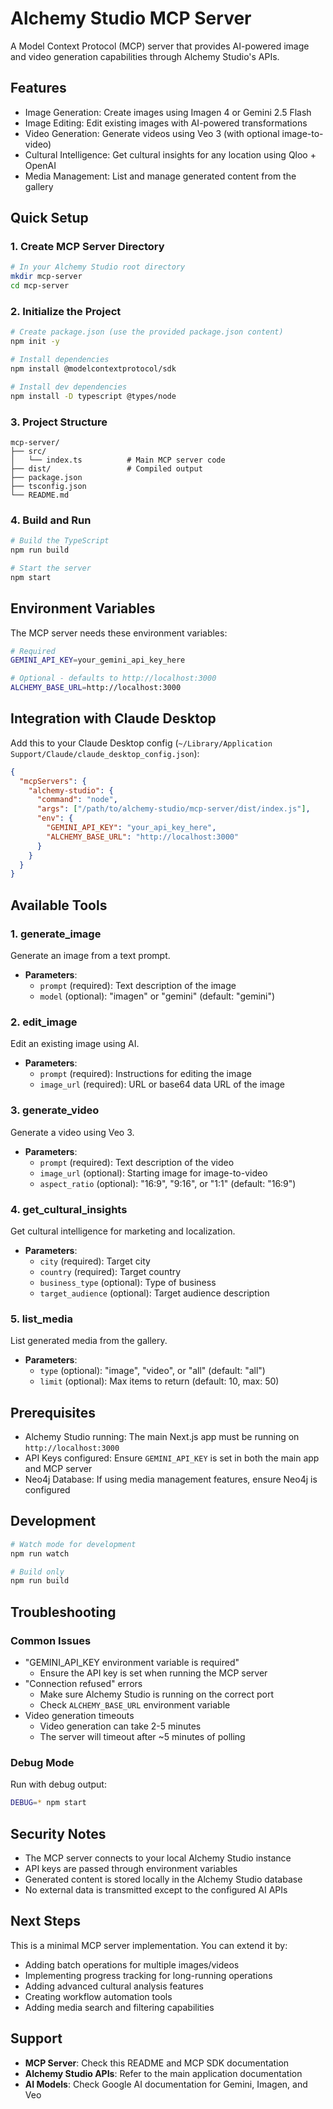 # Alchemy Studio MCP Server

A Model Context Protocol (MCP) server that provides AI-powered image and video generation capabilities through Alchemy Studio's APIs.

## Features
- Image Generation: Create images using Imagen 4 or Gemini 2.5 Flash
- Image Editing: Edit existing images with AI-powered transformations
- Video Generation: Generate videos using Veo 3 (with optional image-to-video)
- Cultural Intelligence: Get cultural insights for any location using Qloo + OpenAI
- Media Management: List and manage generated content from the gallery

## Quick Setup

### 1. Create MCP Server Directory
```bash
# In your Alchemy Studio root directory
mkdir mcp-server
cd mcp-server
```

### 2. Initialize the Project
```bash
# Create package.json (use the provided package.json content)
npm init -y

# Install dependencies
npm install @modelcontextprotocol/sdk

# Install dev dependencies
npm install -D typescript @types/node
```

### 3. Project Structure
```
mcp-server/
├── src/
│   └── index.ts          # Main MCP server code
├── dist/                 # Compiled output
├── package.json
├── tsconfig.json
└── README.md
```

### 4. Build and Run
```bash
# Build the TypeScript
npm run build

# Start the server
npm start
```

## Environment Variables
The MCP server needs these environment variables:

```bash
# Required
GEMINI_API_KEY=your_gemini_api_key_here

# Optional - defaults to http://localhost:3000
ALCHEMY_BASE_URL=http://localhost:3000
```

## Integration with Claude Desktop
Add this to your Claude Desktop config (`~/Library/Application Support/Claude/claude_desktop_config.json`):

```json
{
  "mcpServers": {
    "alchemy-studio": {
      "command": "node",
      "args": ["/path/to/alchemy-studio/mcp-server/dist/index.js"],
      "env": {
        "GEMINI_API_KEY": "your_api_key_here",
        "ALCHEMY_BASE_URL": "http://localhost:3000"
      }
    }
  }
}
```

## Available Tools

### 1. generate_image
Generate an image from a text prompt.

- **Parameters**:
  - `prompt` (required): Text description of the image
  - `model` (optional): "imagen" or "gemini" (default: "gemini")

### 2. edit_image
Edit an existing image using AI.

- **Parameters**:
  - `prompt` (required): Instructions for editing the image
  - `image_url` (required): URL or base64 data URL of the image

### 3. generate_video
Generate a video using Veo 3.

- **Parameters**:
  - `prompt` (required): Text description of the video
  - `image_url` (optional): Starting image for image-to-video
  - `aspect_ratio` (optional): "16:9", "9:16", or "1:1" (default: "16:9")

### 4. get_cultural_insights
Get cultural intelligence for marketing and localization.

- **Parameters**:
  - `city` (required): Target city
  - `country` (required): Target country
  - `business_type` (optional): Type of business
  - `target_audience` (optional): Target audience description

### 5. list_media
List generated media from the gallery.

- **Parameters**:
  - `type` (optional): "image", "video", or "all" (default: "all")
  - `limit` (optional): Max items to return (default: 10, max: 50)

## Prerequisites
- Alchemy Studio running: The main Next.js app must be running on `http://localhost:3000`
- API Keys configured: Ensure `GEMINI_API_KEY` is set in both the main app and MCP server
- Neo4j Database: If using media management features, ensure Neo4j is configured

## Development
```bash
# Watch mode for development
npm run watch

# Build only
npm run build
```

## Troubleshooting

### Common Issues
- "GEMINI_API_KEY environment variable is required"
  - Ensure the API key is set when running the MCP server
- "Connection refused" errors
  - Make sure Alchemy Studio is running on the correct port
  - Check `ALCHEMY_BASE_URL` environment variable
- Video generation timeouts
  - Video generation can take 2-5 minutes
  - The server will timeout after ~5 minutes of polling

### Debug Mode
Run with debug output:
```bash
DEBUG=* npm start
```

## Security Notes
- The MCP server connects to your local Alchemy Studio instance
- API keys are passed through environment variables
- Generated content is stored locally in the Alchemy Studio database
- No external data is transmitted except to the configured AI APIs

## Next Steps
This is a minimal MCP server implementation. You can extend it by:
- Adding batch operations for multiple images/videos
- Implementing progress tracking for long-running operations
- Adding advanced cultural analysis features
- Creating workflow automation tools
- Adding media search and filtering capabilities

## Support
- **MCP Server**: Check this README and MCP SDK documentation
- **Alchemy Studio APIs**: Refer to the main application documentation
- **AI Models**: Check Google AI documentation for Gemini, Imagen, and Veo
